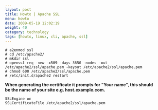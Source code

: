 ```yaml
---
layout: post
title: Howto | Apache SSL
menu: howto
date: 2009-05-19 12:02:19
weight: 40
category: technology
tags: [howto, linux, cli, apache, ssl]
---
```


    # a2enmod ssl
    # cd /etc/apache2/
    # mkdir ssl
    # openssl req -new -x509 -days 3650 -nodes -out /etc/apache2/ssl/apache.pem -keyout /etc/apache2/ssl/apache.pem
    # chmod 600 /etc/apache2/ssl/apache.pem
    # /etc/init.d/apache2 restart

**When generating the certificate it prompts for "Your name", this should be the name of your site e.g. host.example.com.**

    SSLEngine on
    SSLCertificateFile /etc/apache2/ssl/apache.pem
